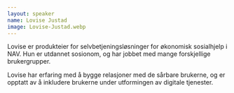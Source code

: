 ```yaml
---
layout: speaker
name: Lovise Justad
image: Lovise-Justad.webp
---
```

Lovise er produkteier for selvbetjeningsløsninger for økonomisk sosialhjelp i NAV. Hun er utdannet sosionom, og har jobbet med mange forskjellige brukergrupper.

Lovise har erfaring med å bygge relasjoner med de sårbare brukerne, og er opptatt av å inkludere brukerne under utformingen av digitale tjenester.
